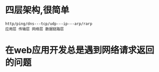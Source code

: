
# 四层架构,很简单
```
http/ping/dns---tcp/udp---ip---arp/rarp
应用层 传输层 网络层 数据链路层
```
# 在web应用开发总是遇到网络请求返回的问题
```

```
